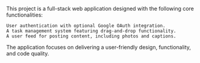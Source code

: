 This project is a full-stack web application designed with the following core functionalities:

    User authentication with optional Google OAuth integration.
    A task management system featuring drag-and-drop functionality.
    A user feed for posting content, including photos and captions.

The application focuses on delivering a user-friendly design, functionality, and code quality.
